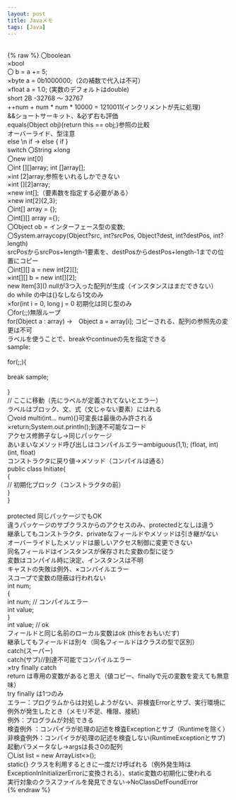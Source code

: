 ```yaml
---
layout: post
title: Javaメモ
tags: [Java]
---
```


<br>
{% raw %}
〇boolean<br>
×bool<br>
〇 b = a += 5;<br>
×byte a = 0b1000000;（2の補数で代入は不可）<br>
×float a = 1.0; (実数のデフォルトはdouble)<br>
short 2B  -32768 ～ 32767<br>
++num + num * num * 10000 = 1210011(インクリメントが先に処理)<br>
&&ショートサーキット、&必ず右も評価<br>
equals(Object obj){return this == obj;}参照の比較<br>
	オーバーライド、型注意<br>
else \n if -> else { if }<br>
switch 〇String  ×long<br>
〇new int[0]<br>
〇int [][]array; int []array[];<br>
×int [2]array;参照をいれるしかできない<br>
×int [][2]array;<br>
×new int[];（要素数を指定する必要がある）<br>
×new int[2]{2,3};<br>
〇int[] array = {};<br>
〇int[][] array ={};<br>
〇Object ob = インターフェース型の変数;<br>
〇System.arraycopy(Object?src, int?srcPos, Object?dest, int?destPos, int?length)<br>
srcPosからsrcPos+length-1要素を、destPosからdestPos+length-1までの位置にコピー<br>
〇int[][] a = new int[2][];<br>
×int[][] b = new int[][2];<br>
new Item[3]() nullが3つ入った配列が生成（インスタンスはまだできない）<br>
do while の中は{}なしなら1文のみ<br>
×for(int i = 0, long j = 0 初期化は同じ型のみ<br>
〇for(;;)無限ループ<br>
for(Object a : array) →　Object a = array[i]; コピーされる、配列の参照先の変更は不可<br>
ラベルを使うことで、breakやcontinueの先を指定できる<br>
sample: <br>
        <br>
for(;;){<br>
<br>
	break sample;<br>
        <br>
}<br>
// ここに移動（先にラベルが定義されてないとエラー）<br>
ラベルはブロック、文、式（文じゃない要素）にはれる<br>
〇void multi(int... num){}可変長は最後のみ許される<br>
×return;System.out.println();到達不可能なコード<br>
アクセス修飾子なし→同じパッケージ<br>
あいまいなメソッド呼び出しはコンパイルエラーambiguous(1,1); (float, int) (int, float)<br>
コンストラクタに戻り値→メソッド（コンパイルは通る）<br>
public class Initiate{<br>
	{<br>
		// 初期化ブロック（コンストラクタの前）<br>
	}<br>
}<br>
<br>
protected 同じパッケージでもOK<br>
違うパッケージのサブクラスからのアクセスのみ、protectedとなしは違う<br>
継承してもコンストラクタ、privateなフィールドやメソッドは引き継がない<br>
オーバーライドしたメソッドは厳しいアクセス制御に変更できない<br>
同名フィールドはインスタンスが保存された変数の型に従う<br>
変数はコンパイル時に決定、インスタンスは不明<br>
キャストの失敗は例外、×コンパイルエラー<br>
スコープで変数の隠蔽は行われない<br>
int num;<br>
{<br>
	int num; // コンパイルエラー<br>
	int value;<br>
}<br>
int value; // ok<br>
フィールドと同じ名前のローカル変数はok (thisをおもいだす)<br>
継承してもフィールドは別々（同名フィールドはクラスの型で区別）<br>
catch(スーパー)<br>
catch(サブ)//到達不可能でコンパイルエラー<br>
×try finally catch<br>
return は専用の変数があると思え（値コピー、finallyで元の変数を変えても無意味）<br>
try finally は1つのみ<br>
エラー：プログラムからは対処しようがない、非検査Errorとサブ、実行環境に例外が発生したとき（メモリ不足、権限、接続）<br>
例外：プログラムが対処できる<br>
  検査例外  ：コンパイラが処理の記述を検査Exceptionとサブ（Runtimeを除く）<br>
  非検査例外：コンパイラが処理の記述を検査しない(RuntimeExceptionとサブ)<br>
起動パラメータなし→argsは長さ0の配列<br>
〇List<String> list = new ArrayList<>();<br>
static{} クラスを利用するときに一度だけ呼ばれる（例外発生時はExceptionInInitializerErrorに変換される）、static変数の初期化に使われる<br>
実行対象のクラスファイルを発見できない→NoClassDefFoundError<br>
{% endraw %}








<br>


